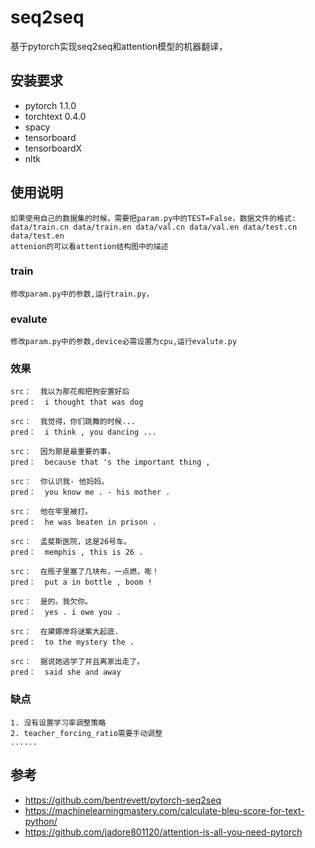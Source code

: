 # seq2seq
基于pytorch实现seq2seq和attention模型的机器翻译，

## 安装要求
* pytorch 1.1.0
* torchtext 0.4.0
* spacy
* tensorboard
* tensorboardX
* nltk

## 使用说明
    如果使用自己的数据集的时候，需要把param.py中的TEST=False，数据文件的格式:
    data/train.cn data/train.en data/val.cn data/val.en data/test.cn data/test.en 
    attenion的可以看attention结构图中的描述

### train
    修改param.py中的参数,运行train.py，

### evalute
    修改param.py中的参数,device必需设置为cpu,运行evalute.py

### 效果
    src：  我以为那花痴把狗安置好后
    pred：  i thought that was dog

    src：  我觉得，你们跳舞的时候...
    pred：  i think , you dancing ...

    src：  因为那是最重要的事，
    pred：  because that 's the important thing ,

    src：  你认识我- 他妈妈。
    pred：  you know me . - his mother .

    src：  他在牢里被打。
    pred：  he was beaten in prison .

    src：  孟斐斯医院，这是26号车。
    pred：  memphis , this is 26 .

    src：  在瓶子里塞了几块布，一点燃，嘭！
    pred：  put a in bottle , boom !

    src：  是的。我欠你。
    pred：  yes . i owe you .

    src：  在黛娜岸将谜案大起底.
    pred：  to the mystery the .

    src：  据说她逃学了并且离家出走了。
    pred：  said she and away


### 缺点
    1. 没有设置学习率调整策略
    2. teacher_forcing_ratio需要手动调整
    ......
    
## 参考
* https://github.com/bentrevett/pytorch-seq2seq
* https://machinelearningmastery.com/calculate-bleu-score-for-text-python/
* https://github.com/jadore801120/attention-is-all-you-need-pytorch
